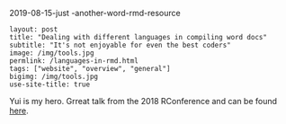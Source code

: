 2019-08-15-just -another-word-rmd-resource

```
layout: post
title: "Dealing with different languages in compiling word docs"
subtitle: "It's not enjoyable for even the best coders"
image: /img/tools.jpg
permlink: /languages-in-rmd.html
tags: ["website", "overview", "general"]
bigimg: /img/tools.jpg
use-site-title: true
```

Yui is my hero. Grreat talk from the 2018 RConference and can be found [here](https://vimeo.com/94181521).

